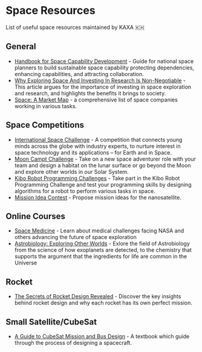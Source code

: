 # Space Resources
List of useful space resources maintained by KAXA 🇰🇭 

## General
* [Handbook for Space Capability Development](https://www.cgdev.org/publication/handbook-space-capability-development) - Guide for national space planners to build sustainable space capability protecting dependencies, enhancing capabilities, and attracting collaboration. 
* [Why Exploring Space And Investing In Research Is Non-Negotiable](https://www.forbes.com/sites/startswithabang/2017/10/26/even-while-the-world-suffers-investing-in-science-is-non-negotiable/?sh=64ddfb7b1647) - This article argues for the importance of investing in space exploration and research, and highlights the benefits it brings to society.
* [Space: A Market Map](https://a16z.com/2023/03/17/space-market-map/) - a comprehensive list of space companies working in various tasks. 

## Space Competitions
* [International Space Challenge](https://spacefaculty.asia/isc-2024/) - A competition that connects young minds across the globe with industry experts, to nurture interest in space technology and its applications – for Earth and in Space.
* [Moon Campt Challenge](https://mooncampchallenge.org/) - Take on a new space adventurer role with your team and design a habitat on the lunar surface or go beyond the Moon and explore other worlds in our Solar System.
* [Kibo Robot Programming Challenges](https://jaxa.krpc.jp/) - Take part in the Kibo Robot Programming Challenge and test your programming skills by designing algorithms for a robot to perform various tasks in space.
* [Mission Idea Contest](https://www.spacemic.net/faq.html) - Propose mission ideas for the nanosatellite.

## Online Courses
* [Space Medicine](https://www.coursera.org/learn/space-medicine-duke) - Learn about medical challenges facing NASA and others advancing the future of space exploration
* [Astrobiology: Exploring Other Worlds](https://www.coursera.org/learn/astrobiology-exploring-other-worlds) - Exlore the field of Astrobiology from the science of how exoplanets are detected, to the chemistry that supports the argument that the ingredients for life are common in the Universe

## Rocket
* [The Secrets of Rocket Design Revealed](https://medium.com/@ToryBrunoULA/the-secrets-of-rocket-design-revealed-e2c7fc89694c) - Discover the key insights behind rocket design and why each rocket has its own perfect mission.

## Small Satellite/CubeSat
* [A Guide to CubeSat Mission and Bus Design](https://pressbooks-dev.oer.hawaii.edu/epet302/) - A textbook which guide through the process of designing a spacecraft. 
